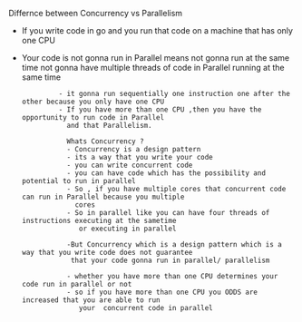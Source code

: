 Differnce between Concurrency vs Parallelism

- If you write code in go and you run that code on a machine that has only one CPU
- Your code is not gonna run in Parallel means 
               not gonna run at the same time 
               not gonna have multiple threads of code in Parallel running at the same time

               - it gonna run sequentially one instruction one after the other because you only have one CPU
               - If you have more than one CPU ,then you have the opportunity to run code in Parallel 
                 and that Parallelism.

                 Whats Concurrency ?
                 - Concurrency is a design pattern
                 - its a way that you write your code
                 - you can write concurrent code
                 - you can have code which has the possibility and potential to run in parallel
                 - So , if you have multiple cores that concurrent code can run in Parallel because you multiple 
                   cores
                 - So in parallel like you can have four threads of instructions executing at the sametime 
                    or executing in parallel
                
                 -But Concurrency which is a design pattern which is a way that you write code does not guarantee
                  that your code gonna run in parallel/ parallelism
                  
                 - whether you have more than one CPU determines your code run in parallel or not
                 - so if you have more than one CPU you ODDS are increased that you are able to run
                    your  concurrent code in parallel